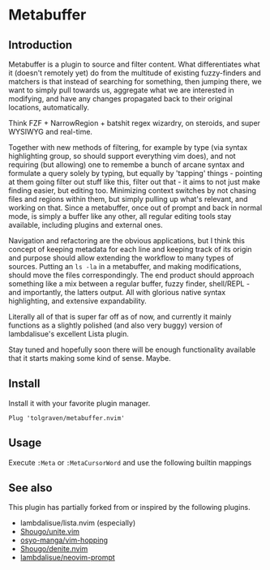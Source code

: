 Metabuffer
==============================================================================

Introduction
-------------------------------------------------------------------------------

Metabuffer is a plugin to source and filter content. What differentiates what
it (doesn't remotely yet) do from the multitude of existing fuzzy-finders and
matchers is that instead of searching for something, then jumping there, we
want to simply pull towards us, aggregate what we are interested in modifying,
and have any changes propagated back to their original locations,
automatically.

Think FZF + NarrowRegion + batshit regex wizardry, on steroids, and super
WYSIWYG and real-time.

Together with new methods of filtering, for example by type (via syntax
highlighting group, so should support everything vim does), and not requiring
(but allowing) one to remembe a bunch of arcane syntax and formulate a query
solely by typing, but equally by 'tapping' things - pointing at them going
filter out stuff like this, filter out that - it aims to not just make finding
easier, but editing too.  Minimizing context switches by not chasing files and
regions within them, but simply pulling up what's relevant, and working on
that.  Since a metabuffer, once out of prompt and back in normal mode, is
simply a buffer like any other, all regular editing tools stay available,
including plugins and external ones.

Navigation and refactoring are the obvious applications, but I think this
concept of keeping metadata for each line and keeping track of its origin and
purpose should allow extending the workflow to many types of sources.  Putting
an `ls -la` in a metabuffer, and making modifications, should move the files
correspondingly.  The end product should approach something like a mix between
a regular buffer, fuzzy finder, shell/REPL - and importantly, the latters
output.  All with glorious native syntax highlighting, and extensive
expandability.


Literally all of that is super far off as of now, and currently it mainly
functions as a slightly polished (and also very buggy) version of lambdalisue's
excellent Lista plugin.

Stay tuned and hopefully soon there will be enough functionality available that
it starts making some kind of sense. Maybe.

Install
-------------------------------------------------------------------------------

Install it with your favorite plugin manager.

```vim
Plug 'tolgraven/metabuffer.nvim'
```


Usage
-------------------------------------------------------------------------------
Execute `:Meta` or `:MetaCursorWord` and use the following builtin mappings





See also
-------------------------------------------------------------------------------
This plugin has partially forked from or inspired by the following plugins.

- lambdalisue/lista.nvim (especially)
- [Shougo/unite.vim](https://github.com/Shougo/unite.vim)
- [osyo-manga/vim-hopping](https://github.com/osyo-manga/vim-hopping)
- [Shougo/denite.nvim](https://github.com/Shougo/denite.nvim)
- [lambdalisue/neovim-prompt](https://github.com/lambdalisue/neovim-prompt)
